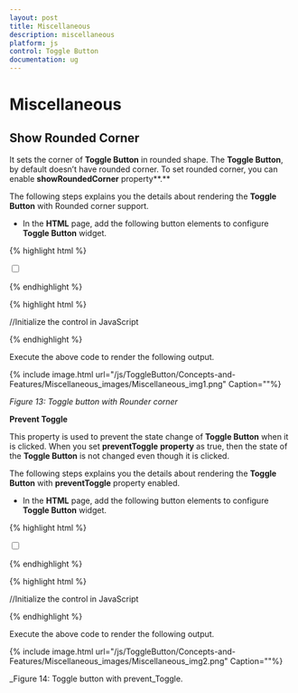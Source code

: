 ```yaml
---
layout: post
title: Miscellaneous
description: miscellaneous
platform: js
control: Toggle Button
documentation: ug
---
```


# Miscellaneous

## Show Rounded Corner 

It sets the corner of **Toggle Button** in rounded shape. The **Toggle Button**, by default doesn’t have rounded corner. To set rounded corner, you can enable **showRoundedCorner** property**.**

The following steps explains you the details about rendering the **Toggle Button** with Rounded corner support. 

* In the **HTML** page, add the following button elements to configure **Toggle Button** widget.

{% highlight html %}


   <input type="checkbox" id="toggle_roundedCorenr" />  

{% endhighlight %}

{% highlight html %}



//Initialize the control in JavaScript

   <script type="text/javascript">
        $(function () {
            $("#toggle_roundedCorenr").ejToggleButton({
                size: "small",
                contentType: "textandimage",
                //used to specify the rounded corner for toggle button
                showRoundedCorner: true,
                defaultText: "Play",
                activeText: "Next",
                defaultPrefixIcon: "e-mediaplay e-uiLight",
                activePrefixIcon: "e-mediapause e-uiLight"
            });
        });
    </script>

{% endhighlight %}

Execute the above code to render the following output.

{% include image.html url="/js/ToggleButton/Concepts-and-Features/Miscellaneous_images/Miscellaneous_img1.png" Caption=""%}

_Figure 13: Toggle button with Rounder corner_

**Prevent Toggle**

This property is used to prevent the state change of **Toggle Button** when it is clicked. When you set **preventToggle** **property** as true, then the state of the **Toggle Button** is not changed even though it is clicked.

The following steps explains you the details about rendering the **Toggle Button** with **preventToggle** property enabled.

* In the **HTML** page, add the following button elements to configure **Toggle Button** widget.


{% highlight html %}


   <input type="checkbox" id="toggle_prevent" />

{% endhighlight %}

{% highlight html %}



//Initialize the control in JavaScript

   <script type="text/javascript">
        $(function () {
            $("#toggle_prevent").ejToggleButton({
                size: "small",
                contentType: "textandimage",
                defaultText: "Play",
                activeText: "Next",
                defaultPrefixIcon: "e-mediaplay e-uiLight",
                activePrefixIcon: "e-mediapause e-uiLight",
                //prevent changing state of toggle button
                preventToggle: true
            });
        });
    </script>


{% endhighlight %}


Execute the above code to render the following output.



{% include image.html url="/js/ToggleButton/Concepts-and-Features/Miscellaneous_images/Miscellaneous_img2.png" Caption=""%}

_Figure 14: Toggle button with prevent_Toggle.

